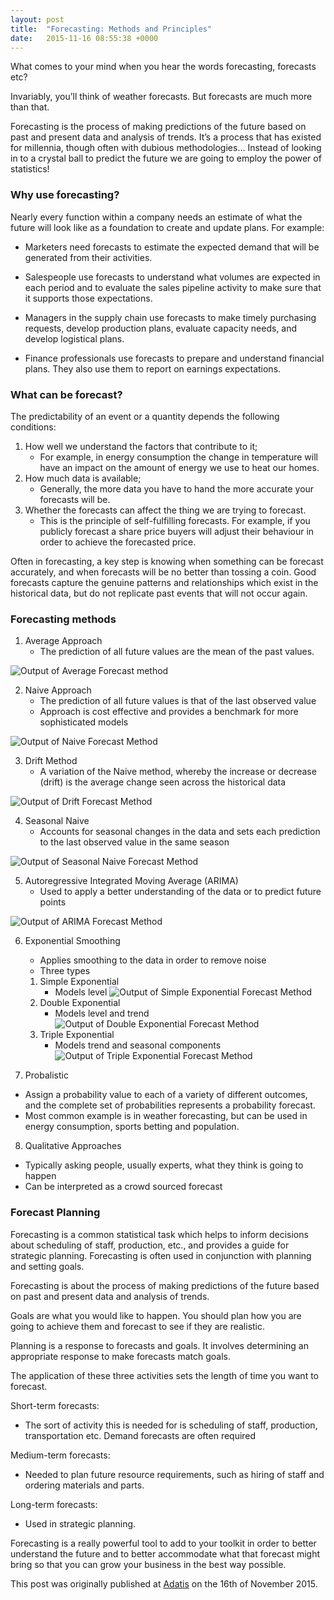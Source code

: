 ```yaml
---
layout: post
title:  "Forecasting: Methods and Principles"
date:   2015-11-16 08:55:38 +0000
---
```

What comes to your mind when you hear the words forecasting, forecasts etc?

Invariably, you’ll think of weather forecasts. But forecasts are much more than that.

Forecasting is the process of making predictions of the future based on past and present data and analysis of trends. It’s a process that has existed for millennia, though often with dubious methodologies… Instead of looking in to a crystal ball to predict the future we are going to employ the power of statistics!

### Why use forecasting?
Nearly every function within a company needs an estimate of what the future will look like as a foundation to create and update plans. For example:

- Marketers need forecasts to estimate the expected demand that will be generated from their activities.

- Salespeople use forecasts to understand what volumes are expected in each period and to evaluate the sales pipeline activity to make sure that it supports those expectations.

- Managers in the supply chain use forecasts to make timely purchasing requests, develop production plans, evaluate capacity needs, and develop logistical plans.

- Finance professionals use forecasts to prepare and understand financial plans. They also use them to report on earnings expectations.

### What can be forecast?
The predictability of an event or a quantity depends the following conditions:

1. How well we understand the factors that contribute to it;
    - For example, in energy consumption the change in temperature will have an impact on the amount of energy we use to heat our homes.
2. How much data is available;
    - Generally, the more data you have to hand the more accurate your forecasts will be.
3. Whether the forecasts can affect the thing we are trying to forecast.
    - This is the principle of self-fulfilling forecasts. For example, if you publicly forecast a share price buyers will adjust their behaviour in order to achieve the forecasted price.  

Often in forecasting, a key step is knowing when something can be forecast accurately, and when forecasts will be no better than tossing a coin. Good forecasts capture the genuine patterns and relationships which exist in the historical data, but do not replicate past events that will not occur again.

### Forecasting methods
1. Average Approach
    - The prediction of all future values are the mean of the past values.

![Output of Average Forecast method](/_images/forecast_average.jpg)

2. Naive Approach
    - The prediction of all future values is that of the last observed value
    - Approach is cost effective and provides a benchmark for more sophisticated models

![Output of Naive Forecast Method](/_images/forecast_naive.jpg)

3. Drift Method
    - A variation of the Naive method, whereby the increase or decrease (drift) is the average change seen across the historical data

![Output of Drift Forecast Method](/_images/forecast_drift.jpg)

4. Seasonal Naive
    - Accounts for seasonal changes in the data and sets each prediction to the last observed value in the same season

![Output of Seasonal Naive Forecast Method](/_images/forecast_seasonal_naive.jpg)

5. Autoregressive Integrated Moving Average (ARIMA)
    - Used to apply a better understanding of the data or to predict future points

![Output of ARIMA Forecast Method](/_images/forecast_ARIMA.jpg)

6. Exponential Smoothing
    - Applies smoothing to the data in order to remove noise
    - Three types
    1. Simple Exponential
        - Models level
        ![Output of Simple Exponential Forecast Method](/_images/forecast_simple_exponential.jpg)
    2. Double Exponential
        - Models level and trend
        ![Output of Double Exponential Forecast Method](/_images/forecast_double_exponential.jpg)
    3. Triple Exponential
        - Models trend and seasonal components
        ![Output of Triple Exponential Forecast Method](/_images/forecast_triple_exponential.jpg)

7. Probalistic
- Assign a probability value to each of a variety of different outcomes, and the complete set of probabilities represents a probability forecast.
- Most common example is in weather forecasting, but can be used in energy consumption, sports betting and population. 

8. Qualitative Approaches
- Typically asking people, usually experts, what they think is going to happen
- Can be interpreted as a crowd sourced forecast

### Forecast Planning
Forecasting is a common statistical task which helps to inform decisions about scheduling of staff, production, etc., and provides a guide for strategic planning. Forecasting is often used in conjunction with planning and setting goals.

Forecasting is about the process of making predictions of the future based on past and present data and analysis of trends.

Goals are what you would like to happen. You should plan how you are going to achieve them and forecast to see if they are realistic.

Planning is a response to forecasts and goals. It involves determining an appropriate response to make forecasts match goals.

The application of these three activities sets the length of time you want to forecast.

Short-term forecasts:
- The sort of activity this is needed for is scheduling of staff, production, transportation etc. Demand forecasts are often required

Medium-term forecasts:
- Needed to plan future resource requirements, such as hiring of staff and ordering materials and parts.

Long-term forecasts:
- Used in strategic planning.

Forecasting is a really powerful tool to add to your toolkit in order to better understand the future and to better accommodate what that forecast might bring so that you can grow your business in the best way possible.  

This post was originally published at [Adatis](https://adatis.co.uk/forecasting-principles-and-methods/) on the 16th of November 2015.